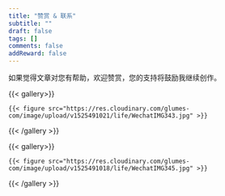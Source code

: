 ```yaml
---
title: "赞赏 & 联系"
subtitle: ""
draft: false
tags: []
comments: false
addReward: false
---
```


如果觉得文章对您有帮助，欢迎赞赏，您的支持将鼓励我继续创作。


{{< gallery>}}

	{{< figure src="https://res.cloudinary.com/glumes-com/image/upload/v1525491021/life/WechatIMG343.jpg" >}}

{{< /gallery >}}



{{< gallery>}}

	{{< figure src="https://res.cloudinary.com/glumes-com/image/upload/v1525491018/life/WechatIMG345.jpg" >}}

{{< /gallery >}}

